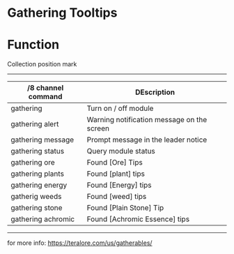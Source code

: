 Gathering Tooltips
======

# Function

Collection position mark

------

/8 channel command  | DEscription
--- | ---
gathering | Turn on / off module
gathering alert | 	Warning notification message on the screen
gathering message | Prompt message in the leader notice
gathering status | Query module status
gathering ore | Found [Ore] Tips
gathering plants | Found [plant] tips
gathering energy | Found [Energy] tips
gatherig weeds | 	Found [weed] tips
gathering stone | Found [Plain Stone] Tip
gathering achromic | Found [Achromic Essence] tips
------

for more info: https://teralore.com/us/gatherables/
